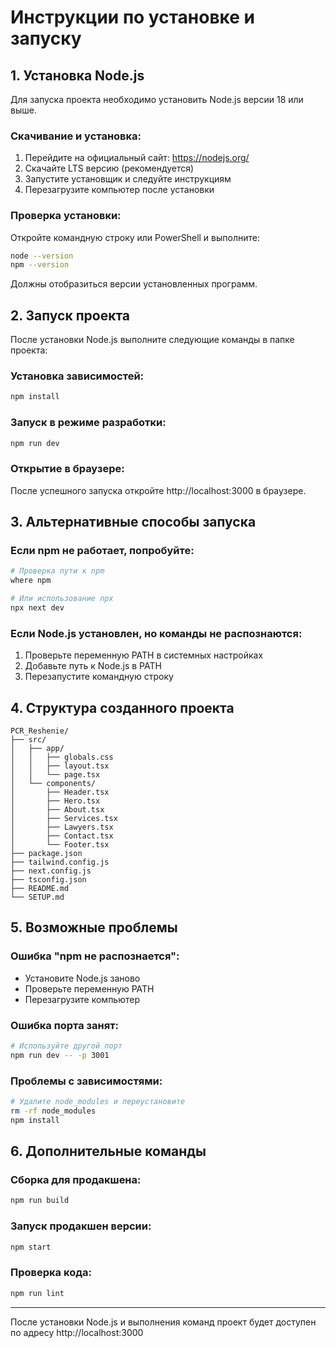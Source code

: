 # Инструкции по установке и запуску

## 1. Установка Node.js

Для запуска проекта необходимо установить Node.js версии 18 или выше.

### Скачивание и установка:

1. Перейдите на официальный сайт: https://nodejs.org/
2. Скачайте LTS версию (рекомендуется)
3. Запустите установщик и следуйте инструкциям
4. Перезагрузите компьютер после установки

### Проверка установки:

Откройте командную строку или PowerShell и выполните:

```bash
node --version
npm --version
```

Должны отобразиться версии установленных программ.

## 2. Запуск проекта

После установки Node.js выполните следующие команды в папке проекта:

### Установка зависимостей:

```bash
npm install
```

### Запуск в режиме разработки:

```bash
npm run dev
```

### Открытие в браузере:

После успешного запуска откройте http://localhost:3000 в браузере.

## 3. Альтернативные способы запуска

### Если npm не работает, попробуйте:

```bash
# Проверка пути к npm
where npm

# Или использование npx
npx next dev
```

### Если Node.js установлен, но команды не распознаются:

1. Проверьте переменную PATH в системных настройках
2. Добавьте путь к Node.js в PATH
3. Перезапустите командную строку

## 4. Структура созданного проекта

```
PCR_Reshenie/
├── src/
│   ├── app/
│   │   ├── globals.css
│   │   ├── layout.tsx
│   │   └── page.tsx
│   └── components/
│       ├── Header.tsx
│       ├── Hero.tsx
│       ├── About.tsx
│       ├── Services.tsx
│       ├── Lawyers.tsx
│       ├── Contact.tsx
│       └── Footer.tsx
├── package.json
├── tailwind.config.js
├── next.config.js
├── tsconfig.json
├── README.md
└── SETUP.md
```

## 5. Возможные проблемы

### Ошибка "npm не распознается":
- Установите Node.js заново
- Проверьте переменную PATH
- Перезагрузите компьютер

### Ошибка порта занят:
```bash
# Используйте другой порт
npm run dev -- -p 3001
```

### Проблемы с зависимостями:
```bash
# Удалите node_modules и переустановите
rm -rf node_modules
npm install
```

## 6. Дополнительные команды

### Сборка для продакшена:
```bash
npm run build
```

### Запуск продакшен версии:
```bash
npm start
```

### Проверка кода:
```bash
npm run lint
```

---

После установки Node.js и выполнения команд проект будет доступен по адресу http://localhost:3000 